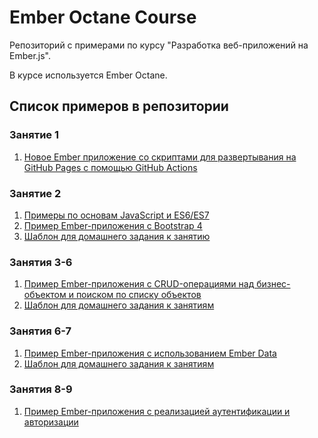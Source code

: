 # Ember Octane Course

Репозиторий с примерами по курсу "Разработка веб-приложений на Ember.js".

В курсе используется Ember Octane.

## Список примеров в репозитории

### Занятие 1

1. [Новое Ember приложение со скриптами для развертывания на GitHub Pages с помощью GitHub Actions](https://github.com/Flexberry/ember-octane-course/tree/main/Lesson-1/Examples/Deploy-script)

### Занятие 2

1. [Примеры по основам JavaScript и ES6/ES7](https://github.com/Flexberry/ember-octane-course/tree/main/Lesson-2/Examples/JS-Basics)
2. [Пример Ember-приложения с Bootstrap 4](https://github.com/Flexberry/ember-octane-course/tree/main/Lesson-2/Examples/Start-Page-Example)
3. [Шаблон для домашнего задания к занятию](https://github.com/Flexberry/ember-octane-course/tree/main/Lesson-2/Homework/Start-Page-Template)

### Занятия 3-6

1. [Пример Ember-приложения с CRUD-операциями над бизнес-объектом и поиском по списку объектов](https://github.com/Flexberry/ember-octane-course/tree/main/Lesson-3/Examples/books-demo)
2. [Шаблон для домашнего задания к занятиям](https://github.com/Flexberry/ember-octane-course/tree/main/Lesson-3/Homework/Books-And-Speakers)

### Занятия 6-7

1. [Пример Ember-приложения с использованием Ember Data](https://github.com/Flexberry/ember-octane-course/tree/main/Lesson-6/Examples/book-demo)
2. [Шаблон для домашнего задания к занятиям](https://github.com/Flexberry/ember-octane-course/tree/main/Lesson-6/Homework/Books-App-Template)

### Занятия 8-9

1. [Пример Ember-приложения с реализацией аутентификации и авторизации](https://github.com/Flexberry/ember-octane-course/tree/main/Lesson-6/Examples/book-demo)
